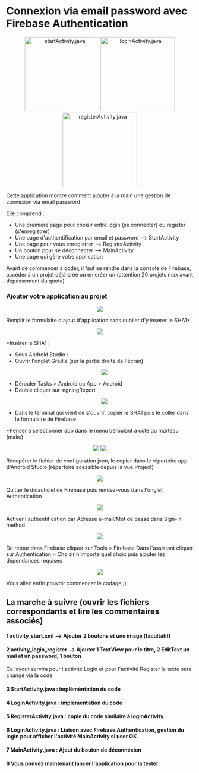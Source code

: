 # Connexion via email password avec Firebase Authentication

<p align="center">
  <img src="https://samuelvialle.com/imgGit/startActivity.png" width="200" title="startActivity.java">
  <img src="https://samuelvialle.com/imgGit/loginActivity.png" width="200" title="loginActivity.java">
  <img src="https://samuelvialle.com/imgGit/registerActivity.png" width="200" title="registerActivity.java">
</p>

Cette application montre comment ajouter à la main une gestion de connexion via email password
     
Elle comprend : 
   - Une première page pour choisir entre login (se connecter) ou register (s'enregistrer)
   - Une page d'authentification par email et password --> StartActivity
   - Une page pour vous enregistrer --> RegisterActivity
   - Un bouton pour se déconnecter --> MainActivity
   - Une page qui gère votre application

Avant de commencer à coder, il faut se rendre dans la console de Firebase, accéder à un projet déjà créé ou en créer un (attention 20 projets max avant dépassement du quota)
     
### Ajouter votre application au projet
<p align="center">
     <img src="https://samuelvialle.com/imgGit/addAppToFB.png">
</p>
Remplir le formulaire d'ajout d'application sans oublier d'y insérer le SHA1*
<p align="center">
     <img src="https://samuelvialle.com/imgGit/addAppToFirebase.png">
</p>

*Insérer le SHA1 :
- Sous Android Studio :
- Ouvrir l'onglet Gradle (sur la partie droite de l'écran)</td>
     <p align="center">
          <img src="https://samuelvialle.com/imgGit/Gradle.png">
     </p>
- Dérouler Tasks > Android ou App > Android 
- Double cliquer sur signingReport
     <p align="center">
          <img src="https://samuelvialle.com/imgGit/Gradle2.png">
     </p>
- Dans le terminal qui vient de s'ouvrir, copier le SHA1 puis le coller dans le formulaire de Firebase

*Penser à sélectionner app dans le menu déroulant à coté du marteau (make) 
 <p align="center">
          <img src="https://samuelvialle.com/imgGit/selctApp.png">
          <img src="https://samuelvialle.com/imgGit/selctApp2.png">
     </p>

Récupérer le fichier de configuration json, le copier dans le répertoire app d'Android Studio (répertoire acessible depuis la vue Project)
<p align="center">
          <img src="https://samuelvialle.com/imgGit/json.png">
     </p>
        
Quitter le didacticiel de Firebase puis rendez-vous dans l'onglet Authentication
            <p align="center">
          <img src="https://samuelvialle.com/imgGit/authentication0.png">
     </p>
Activer l'authentification par Adresse e-mail/Mot de passe dans Sign-in method
 <p align="center">
          <img src="https://samuelvialle.com/imgGit/AuthFirebase.png">
     </p>
     
De retour dans Firebase cliquer sur Tools > Firebase
Dans l'assistant cliquer sur Authentication > Choisir n'importe quel choix puis ajouter les dépendances requises       
   <p align="center">
          <img src="https://samuelvialle.com/imgGit/authentication.png">
     </p>

Vous allez enfin pouvoir commencer le codage ;)
                
## La marche à suivre (ouvrir les fichiers correspondants et lire les commentaires associés)

#### 1 activity_start.xml --> Ajouter 2 boutons et une image (facultatif)
            
#### 2 activity_login_register --> Ajouter 1 TextView pour le titre, 2 EditText un mail et un password, 1 bouton
Ce layout servira pour l'activité Login et pour l'activité Register le texte sera changé via la code  

#### 3 StartActivity.java : impléméntation du code

#### 4 LoginActivity.java : implémentation du code

#### 5 RegisterActivity.java : copie du code similaire à loginActivity

#### 6 LoginActivity.java : Liaison avec Firebase Authentication, gestion du login pour afficher l'activité MainActivity si user OK

#### 7 MainActivity.java : Ajout du bouton de déconnexion

#### 8 Vous pouvez maintenant lancer l'application pour la tester


        
        
